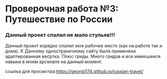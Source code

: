 # Проверочная работа №3: Путешествие по России

### Данный проект спалил не мало стульев!!!

Данный проект изрядно спалил мое рабочее место (как на работе так и дома). К Данному одностраничному сайту была применена адаптированная весртка. Плюс гриды. Много гридов и все имеюшееся навыки в моем арсенале на данный момент.

ссылка для просмотра:https://georgii174.github.io/russian-travel/

